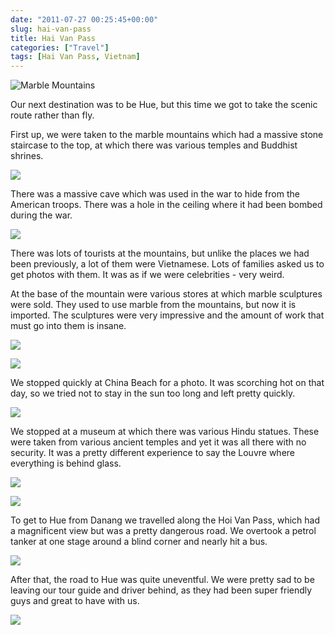 ```yaml
---
date: "2011-07-27 00:25:45+00:00"
slug: hai-van-pass
title: Hai Van Pass
categories: ["Travel"]
tags: [Hai Van Pass, Vietnam]
---
```


![Marble Mountains](img_1921.jpg)

Our next destination was to be Hue, but this time we got to take the scenic route rather than fly.

First up, we were taken to the marble mountains which had a massive stone staircase to the top, at which there was various temples and Buddhist shrines.

![](IMG_1934.jpg)

There was a massive cave which was used in the war to hide from the American troops. There was a hole in the ceiling where it had been bombed during the war.

![](IMG_1959.jpg)

There was lots of tourists at the mountains, but unlike the places we had been previously, a lot of them were Vietnamese. Lots of families asked us to get photos with them. It was as if we were celebrities - very weird.

At the base of the mountain were various stores at which marble sculptures were sold. They used to use marble from the mountains, but now it is imported. The sculptures were very impressive and the amount of work that must go into them is insane.

![](P1080028.jpg)

![](P1080032.jpg)

We stopped quickly at China Beach for a photo. It was scorching hot on that day, so we tried not to stay in the sun too long and left pretty quickly.

![](IMG_1988.jpg)

We stopped at a museum at which there was various Hindu statues. These were taken from various ancient temples and yet it was all there with no security. It was a pretty different experience to say the Louvre where everything is behind glass.

![](IMG_1998.jpg)

![](IMG_2006.jpg)

To get to Hue from Danang we travelled along the Hoi Van Pass, which had a magnificent view but was a pretty dangerous road. We overtook a petrol tanker at one stage around a blind corner and nearly hit a bus.

![](IMG_2027.jpg)

After that, the road to Hue was quite uneventful. We were pretty sad to be leaving our tour guide and driver behind, as they had been super friendly guys and great to have with us.

![](P1080059.jpg)
